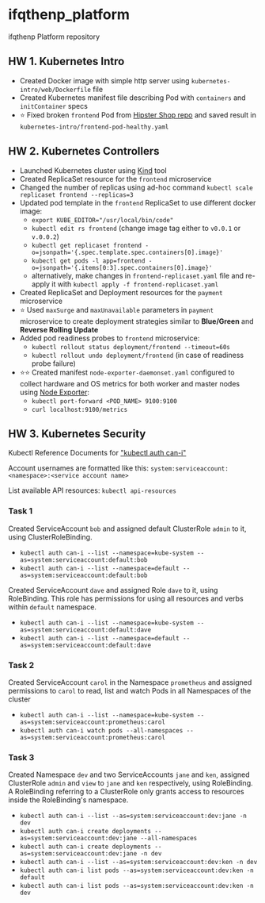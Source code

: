 # ifqthenp_platform

ifqthenp Platform repository

## HW 1. Kubernetes Intro

- Created Docker image with simple http server using `kubernetes-intro/web/Dockerfile` file
- Created Kubernetes manifest file describing Pod with `containers` and `initContainer` specs
- :star: Fixed broken `frontend` Pod from [Hipster Shop repo][1] and saved result in `kubernetes-intro/frontend-pod-healthy.yaml`

[1]: https://github.com/GoogleCloudPlatform/microservices-demo

## HW 2. Kubernetes Controllers

- Launched Kubernetes cluster using [Kind][1] tool
- Created ReplicaSet resource for the `frontend` microservice
- Changed the number of replicas using ad-hoc command `kubectl scale replicaset frontend --replicas=3`
- Updated pod template in the `frontend` ReplicaSet to use different docker image:
  - `export KUBE_EDITOR="/usr/local/bin/code"`
  - `kubectl edit rs frontend` (change image tag either to `v0.0.1` or `v.0.0.2`)
  - `kubectl get replicaset frontend -o=jsonpath='{.spec.template.spec.containers[0].image}'`
  - `kubectl get pods -l app=frontend -o=jsonpath='{.items[0:3].spec.containers[0].image}'`
  - alternatively, make changes in `frontend-replicaset.yaml` file and re-apply it with `kubectl apply -f frontend-replicaset.yaml`
- Created ReplicaSet and Deployment resources for the `payment` microservice
- :star: Used `maxSurge` and `maxUnavailable` parameters in `payment` microservice to create deployment strategies similar to **Blue/Green** and **Reverse Rolling Update**
- Added pod readiness probes to `frontend` microservice:
  - `kubectl rollout status deployment/frontend --timeout=60s`
  - `kubectl rollout undo deployment/frontend` (in case of readiness probe failure)
- :star::star: Created manifest `node-exporter-daemonset.yaml` configured to collect hardware and OS metrics for both worker and master nodes using [Node Exporter][2]:
  - `kubectl port-forward <POD_NAME> 9100:9100`
  - `curl localhost:9100/metrics`

[1]: https://kind.sigs.k8s.io/docs/user/quick-start
[2]: https://github.com/prometheus/node_exporter

## HW 3. Kubernetes Security

Kubectl Reference Documents for ["kubectl auth can-i"][1]

Account usernames are formatted like this: `system:serviceaccount:<namespace>:<service account name>`

List available API resources: `kubectl api-resources`

### Task 1

Created ServiceAccount `bob` and assigned default ClusterRole `admin` to it,
using ClusterRoleBinding.

- `kubectl auth can-i --list --namespace=kube-system --as=system:serviceaccount:default:bob`
- `kubectl auth can-i --list --namespace=default --as=system:serviceaccount:default:bob`

Created ServiceAccount `dave` and assigned Role `dave` to it, using RoleBinding.
This role has permissions for using all resources and verbs within  `default` namespace.

- `kubectl auth can-i --list --namespace=kube-system --as=system:serviceaccount:default:dave`
- `kubectl auth can-i --list --namespace=default --as=system:serviceaccount:default:dave`

### Task 2
 
Created ServiceAccount `carol` in the Namespace `prometheus` and assigned permissions to `carol`
to read, list and watch Pods in all Namespaces of the cluster

- `kubectl auth can-i --list --namespace=kube-system --as=system:serviceaccount:prometheus:carol`
- `kubectl auth can-i watch pods --all-namespaces --as=system:serviceaccount:prometheus:carol`

### Task 3

Created Namespace `dev` and two ServiceAccounts `jane` and `ken`, assigned ClusterRole `admin`
and `view` to `jane` and `ken` respectively, using RoleBinding. A RoleBinding referring to 
a ClusterRole only grants access to resources inside the RoleBinding's namespace.

- `kubectl auth can-i --list --as=system:serviceaccount:dev:jane -n dev`
- `kubectl auth can-i create deployments --as=system:serviceaccount:dev:jane --all-namespaces`
- `kubectl auth can-i create deployments --as=system:serviceaccount:dev:jane -n dev`
- `kubectl auth can-i --list --as=system:serviceaccount:dev:ken -n dev`
- `kubectl auth can-i list pods --as=system:serviceaccount:dev:ken -n default`
- `kubectl auth can-i list pods --as=system:serviceaccount:dev:ken -n dev`

[1]: https://kubernetes.io/docs/reference/generated/kubectl/kubectl-commands#-em-can-i-em

